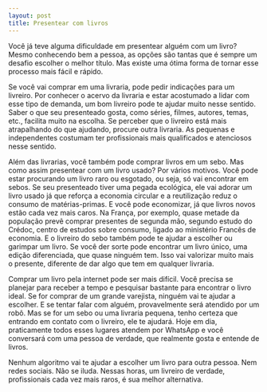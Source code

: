```yaml
---
layout: post
title: Presentear com livros
---
```


Você já teve alguma dificuldade em presentear alguém com um livro? Mesmo conhecendo bem a pessoa, as opções são tantas que é sempre um desafio escolher o melhor título. Mas existe uma ótima forma de tornar esse processo mais fácil e rápido.

Se você vai comprar em uma livraria, pode pedir indicações para um livreiro. Por conhecer o acervo da livraria e estar acostumado a lidar com esse tipo de demanda, um bom livreiro pode te ajudar muito nesse sentido. Saber o que seu presenteado gosta, como séries, filmes, autores, temas, etc., facilita muito na escolha. Se perceber que o livreiro está mais atrapalhando do que ajudando, procure outra livraria. As pequenas e independentes costumam ter profissionais mais qualificados e atenciosos nesse sentido.

Além das livrarias, você também pode comprar livros em um sebo. Mas como assim presentear com um livro usado? Por vários motivos. Você pode estar procurando um livro raro ou esgotado, ou seja, só vai encontrar em sebos. Se seu presenteado tiver uma pegada ecológica, ele vai adorar um livro usado já que reforça a economia circular e a reutilização reduz o consumo de matérias-primas. E você pode economizar, já que livros novos estão cada vez mais caros. Na França, por exemplo, quase metade da população prevê comprar presentes de segunda mão, segundo estudo do Crédoc, centro de estudos sobre consumo, ligado ao ministério Francês de economia. E o livreiro do sebo também pode te ajudar a escolher ou garimpar um livro. Se você der sorte pode encontrar um livro único, uma edição diferenciada, que quase ninguém tem. Isso vai valorizar muito mais o presente, diferente de dar algo que tem em qualquer livraria.

Comprar um livro pela internet pode ser mais difícil. Você precisa se planejar para receber a tempo e pesquisar bastante para encontrar o livro ideal. Se for comprar de um grande varejista, ninguém vai te ajudar a escolher. E se tentar falar com alguém, provavelmente será atendido por um robô. Mas se for um sebo ou uma livraria pequena, tenho certeza que entrando em contato com o livreiro, ele te ajudará. Hoje em dia, praticamente todos esses lugares atendem por WhatsApp e você conversará com uma pessoa de verdade, que realmente gosta e entende de livros.

Nenhum algoritmo vai te ajudar a escolher um livro para outra pessoa. Nem redes sociais. Não se iluda. Nessas horas, um livreiro de verdade, profissionais cada vez mais raros, é sua melhor alternativa.